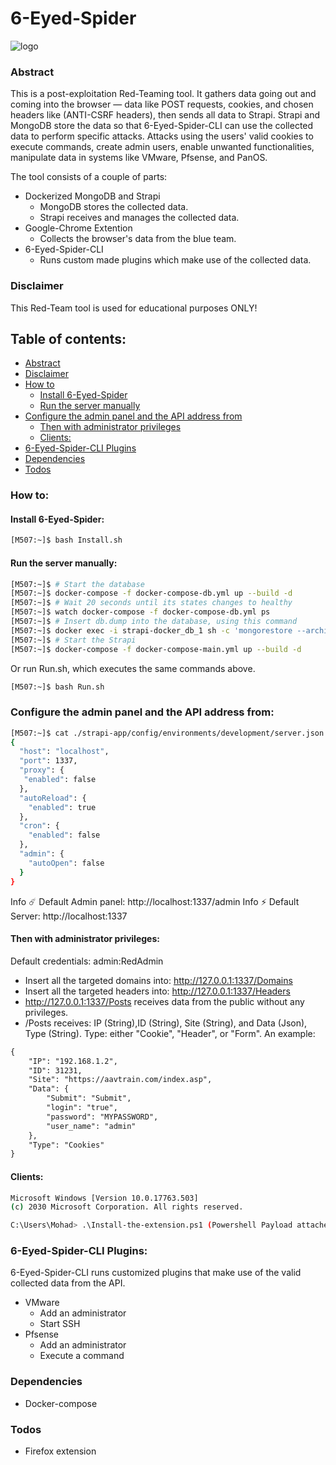 # 6-Eyed-Spider
![logo](https://github.com/M507/6-Eyed-Spider/raw/master/Examples/spider-1.png)

### Abstract
This is a post-exploitation Red-Teaming tool. It gathers data going out and coming into the browser — data like POST requests, cookies, and chosen headers like (ANTI-CSRF headers), then sends all data to Strapi. Strapi and MongoDB store the data so that 6-Eyed-Spider-CLI can use the collected data to perform specific attacks. Attacks using the users' valid cookies to execute commands, create admin users, enable unwanted functionalities, manipulate data in systems like VMware, Pfsense, and PanOS. 

The tool consists of a couple of parts:
* Dockerized MongoDB and Strapi
  * MongoDB stores the collected data.
  * Strapi receives and manages the collected data.
* Google-Chrome Extention
  * Collects the browser's data from the blue team.
* 6-Eyed-Spider-CLI
  * Runs custom made plugins which make use of the collected data.

### Disclaimer
This Red-Team tool is used for educational purposes ONLY!

## Table of contents:
 * [Abstract](#abstract)
 * [Disclaimer](#disclaimer)
 * [How to](#how-to)
    * [Install 6-Eyed-Spider](#install-6-eyed-spider)
    * [Run the server manually](#run-the-server-manually)
 * [Configure the admin panel and the API address from](#configure-the-admin-panel-and-the-api-address-from)
    * [Then with administrator privileges](#then-with-administrator-privileges)
    * [Clients:](#clients)
 * [6-Eyed-Spider-CLI Plugins](#6-eyed-spider-cli-plugins)
 * [Dependencies](#dependencies)
 * [Todos](#todos)

### How to:
#### Install 6-Eyed-Spider:
```sh
[M507:~]$ bash Install.sh
```
#### Run the server manually:
```sh
[M507:~]$ # Start the database
[M507:~]$ docker-compose -f docker-compose-db.yml up --build -d
[M507:~]$ # Wait 20 seconds until its states changes to healthy 
[M507:~]$ watch docker-compose -f docker-compose-db.yml ps
[M507:~]$ # Insert db.dump into the database, using this command
[M507:~]$ docker exec -i strapi-docker_db_1 sh -c 'mongorestore --archive'< RedAdmin.dmup
[M507:~]$ # Start the Strapi
[M507:~]$ docker-compose -f docker-compose-main.yml up --build -d
```
Or run Run.sh, which executes the same commands above.
```sh
[M507:~]$ bash Run.sh
```
###  Configure the admin panel and the API address from:
```sh
[M507:~]$ cat ./strapi-app/config/environments/development/server.json
{
  "host": "localhost",
  "port": 1337,
  "proxy": {
   "enabled": false
  },
  "autoReload": {
    "enabled": true
  },
  "cron": {
    "enabled": false
  },
  "admin": {
    "autoOpen": false
  }
}
```

Info ☄️  Default Admin panel: http://localhost:1337/admin
Info ⚡️ Default Server: http://localhost:1337

#### Then with administrator privileges:
Default credentials: admin:RedAdmin
* Insert all the targeted domains into: http://127.0.0.1:1337/Domains
* Insert all the targeted headers into: http://127.0.0.1:1337/Headers
* http://127.0.0.1:1337/Posts receives data from the public without any privileges.
* /Posts receives: IP (String),ID (String), Site (String), and Data (Json), Type (String). Type: either "Cookie", "Header", or "Form".
An example:
```html
{
    "IP": "192.168.1.2",
    "ID": 31231,
    "Site": "https://aavtrain.com/index.asp",
    "Data": {
        "Submit": "Submit",
        "login": "true",
        "password": "MYPASSWORD",
        "user_name": "admin"
    },
    "Type": "Cookies"
}
```

#### Clients:
```sh
Microsoft Windows [Version 10.0.17763.503]
(c) 2030 Microsoft Corporation. All rights reserved.

C:\Users\Mohad> .\Install-the-extension.ps1 (Powershell Payload attached). 
```


### 6-Eyed-Spider-CLI Plugins:
6-Eyed-Spider-CLI runs customized plugins that make use of the valid collected data from the API. 
+ VMware
    + Add an administrator
    + Start SSH
+ Pfsense
    + Add an administrator
    + Execute a command

### Dependencies
+ Docker-compose

### Todos

 - Firefox extension